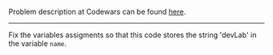 Problem description at Codewars can be found
[here](https://www.codewars.com/kata/5612e743cab69fec6d000077/train/python).

-------------

Fix the variables assigments so that this code stores the string 'devLab' in the variable `name`.
